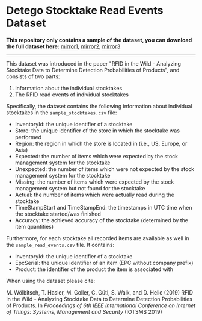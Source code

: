 # Detego Stocktake Read Events Dataset

**This repository only contains a sample of the dataset, you can download the full dataset here:** [mirror1](https://woelbitsch.cc/static/stocktake_reads_dataset.zip), [mirror2](https://www.simonwalk.at/datasets/2019_rfid_stocktake_reads.zip), [mirror3](https://detegotransfereu.blob.core.windows.net/$web/ds_datasets/rfid_read_dataset.zip)


---

This dataset was introduced in the paper "RFID in the Wild - Analyzing Stocktake Data to Determine Detection Probabilities of Products", and consists of two parts:

1. Information about the individual stocktakes
2. The RFID read events of individual stocktakes 

Specifically, the dataset contains the following information about individual stocktakes in the `sample_stocktakes.csv` file:

* InventoryId: the unique identifier of a stocktake
* Store: the unique identifier of the store in which the stocktake was performed
* Region: the region in which the store is located in (i.e., US, Europe, or Asia)
* Expected: the number of items which were expected by the stock management system for the stocktake
* Unexpected: the number of items which were not expected by the stock management system for the stocktake
* Missing: the number of items which were expected by the stock management system but not found for the stocktake
* Actual: the number of items which were actually read during the stocktake
* TimeStampStart and TimeStampEnd: the timestamps in UTC time when the stocktake started/was finished
* Accuracy: the achieved accuracy of the stocktake (determined by the item quantities)

Furthermore, for each stocktake all recorded items are available as well in the `sample_read_events.csv` file. It contains:

* InventoryId: the unique identifier of a stocktake
* EpcSerial: the unique identifier of an item (EPC without company prefix)
* Product: the identifier of the product the item is associated with


When using the dataset please cite:

M. Wölbitsch, T. Hasler, M. Goller, C. Gütl, S. Walk, and D. Helic (2019) RFID in the Wild - Analyzing Stocktake Data to Determine Detection Probabilities of Products. In *Proceedings of 6th IEEE International Conference on Internet of Things: Systems, Management and Security* (IOTSMS 2019)
